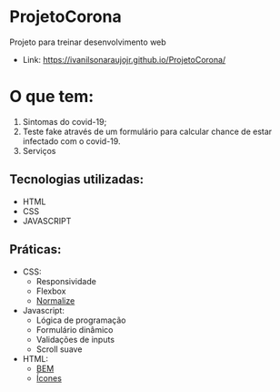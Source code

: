 # ProjetoCorona
Projeto para treinar desenvolvimento web
- Link: https://ivanilsonaraujojr.github.io/ProjetoCorona/

# O que tem:
1. Sintomas do covid-19;
2. Teste fake através de um formulário para calcular chance de estar infectado com o covid-19.
3. Serviços 

## Tecnologias utilizadas:
* HTML
* CSS
* JAVASCRIPT

## Práticas:
* CSS:
  * Responsividade
  * Flexbox
  * [Normalize](github.com/necolas/normalize.css)
* Javascript:
  *  Lógica de programação  
  *  Formulário dinâmico
  *  Validações de inputs
  *  Scroll suave
* HTML:
  * [BEM](http://getbem.com/introduction/)
  * [Ícones](https://fontawesome.com/how-to-use/on-the-web/referencing-icons/basic-use)
